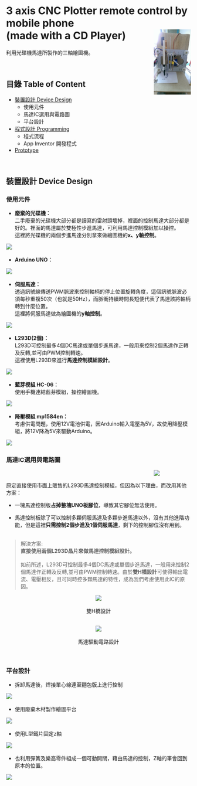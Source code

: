 # 3 axis CNC Plotter remote control by mobile phone <br> (made with a CD Player) <img src="https://github.com/jaydenjian/3-axis-CNC-Plotter-made-with-a-CD-Player/blob/master/media/Prototype.png" width=20% align="right"/>
利用光碟機馬達所製作的三軸繪圖機。


<br>


## 目錄 Table of Content
* [裝置設計 Device Design](#裝置設計-Device-Design)
  * 使用元件
  * 馬達IC選用與電路圖
  * 平台設計
* [程式設計 Programming](#程式設計-Programming)
  * 程式流程
  * App Inventor 開發程式
* [Prototype](#Prototype)


<br> 


## 裝置設計 Device Design
### 使用元件
* **廢棄的光碟機：**  <br>
二手廢棄的光碟機大部分都是讀寫的雷射頭壞掉，裡面的控制馬達大部分都是好的。裡面的馬達屬於雙極性步進馬達，可利用馬達控制模組加以操控。<br>
這裡將光碟機的兩個步進馬達分別拿來做繪圖機的**x、y軸控制**。
<img src="https://github.com/jaydenjian/3-axis-CNC-Plotter-remote-control-by-mobile-phone/blob/master/media/CDPlayer.png" width=50%/>

<br>

* **Arduino UNO：** 
<img src="https://github.com/jaydenjian/3-axis-CNC-Plotter-remote-control-by-mobile-phone/blob/master/media/ARDUINO_UNO_DIP_01.png" width=50%/>

<br>

* **伺服馬達：** <br>
透過訊號線傳送PWM脈波來控制軸柄的停止位置旋轉角度，這個訊號脈波必須每秒重複50次（也就是50Hz），而脈衝持續時間長短便代表了馬達該將軸柄轉到什麼位置。 <br>
這裡將伺服馬達做為繪圖機的**y軸控制**。
<img src="https://github.com/jaydenjian/3-axis-CNC-Plotter-remote-control-by-mobile-phone/blob/master/media/Servo.png" width=50%/>

<br> 

* **L293D(2個)：** <br>
L293D可控制最多4個DC馬達或單個步進馬達，一般用來控制2個馬達作正轉及反轉,並可由PWM控制轉速。<br>
這裡使用L293D來進行**馬達控制模組設計**。

<img src="https://github.com/jaydenjian/3-axis-CNC-Plotter-remote-control-by-mobile-phone/blob/master/media/L293D.png" width=10%/>

<br> 

* **藍芽模組 HC-06：** <br>
使用手機連結藍芽模組，操控繪圖機。

<img src="https://github.com/jaydenjian/3-axis-CNC-Plotter-remote-control-by-mobile-phone/blob/master/media/Bluetooth%20model.png" width=20%/>

<br> 

* **降壓模組 mp1584en：** <br>
考慮供電問題，使用12V電池供電，因Arduino輸入電壓為5V，故使用降壓模組，將12V降為5V來驅動Arduino。

<img src="https://github.com/jaydenjian/3-axis-CNC-Plotter-remote-control-by-mobile-phone/blob/master/media/mp1584en%20model.png" width=20%/>


<br> 


### 馬達IC選用與電路圖 <br>
<img src="https://github.com/jaydenjian/3-axis-CNC-Plotter-remote-control-by-mobile-phone/blob/master/media/L293D_Model.png" width=20% align="right"/>
<br> 

原定直接使用市面上販售的L293D馬達控制模組，但因為以下理由，而改用其他方案： <br> 
* 一塊馬達控制版**占掉整塊UNO板腳位**，導致其它腳位無法使用。 <br> 

* 馬達控制板除了可以控制多顆伺服馬達及多顆步進馬達以外，沒有其他進階功能，但是這裡**只需控制2個步進及1個伺服馬達**，剩下的控制腳位沒有用到。<br><br>


> 解決方案:  <br> 
**直接使用兩個L293D晶片來做馬達控制模組設計。** <br> <br>
如前所述，L293D可控制最多4個DC馬達或單個步進馬達，一般用來控制2個馬達作正轉及反轉,並可由PWM控制轉速。由於**雙H橋設計**可使得輸出電流、電壓相反，且可同時控多顆馬達的特性，成為我們考慮使用此IC的原因。 <br> 

<p align="center"><img src="https://github.com/jaydenjian/3-axis-CNC-Plotter-remote-control-by-mobile-phone/blob/master/media/Doul-H.png" width=50% >
<br> <p align="center"> 雙H橋設計 <br><br>

<p align="center"><img src="https://github.com/jaydenjian/3-axis-CNC-Plotter-remote-control-by-mobile-phone/blob/master/media/CircuitFinal.png" width=90% >
<br> <p align="center"> 馬達驅動電路設計 <br><br>


<br>


### 平台設計
* 拆卸馬達後，焊接單心線連至麵包版上進行控制

<img src="https://github.com/jaydenjian/3-axis-CNC-Plotter-remote-control-by-mobile-phone/blob/master/media/CDPlayer2.png" width=50%/>
<br>

* 使用廢棄木材製作繪圖平台

<img src="https://github.com/jaydenjian/3-axis-CNC-Plotter-remote-control-by-mobile-phone/blob/master/media/xyAxis.png" width=50%/>
<br>

* 使用L型鐵片固定z軸

<img src="https://github.com/jaydenjian/3-axis-CNC-Plotter-remote-control-by-mobile-phone/blob/master/media/L_metal.png" width=30%/>
<br>

* 也利用彈簧及樂高零件組成一個可動開關，藉由馬達的控制，Z軸的筆會回到原本的位置。

<img src="https://github.com/jaydenjian/3-axis-CNC-Plotter-remote-control-by-mobile-phone/blob/master/media/zAxis.png" width=40%/>
<br>
